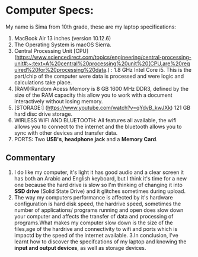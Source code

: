 # Computer Specs: 
My name is Sima from 10th grade, these are my laptop specifications:

1. MacBook Air 13 inches (version 10.12.6)
2. The Operating System is macOS Sierra.
3. Central Processing Unit [CPU] (https://www.sciencedirect.com/topics/engineering/central-processing-unit#:~:text=A%20central%20processing%20unit%20(CPU,are%20required%20for%20processing%20data.) : 1.8 GHz Intel Core i5. This is the part/chip of the computer were data is processed and were logic and calculations take place. 
4.  (RAM):Random Acess Memory is 8 GB 1600 MHz DDR3, defined by the size of the RAM capacity this allow you to work with a document interactively without losing memory.
5. [STORAGE:] (https://www.youtube.com/watch?v=qYdvB_kwJXk) 121 GB hard disc drive storage. 
6. WIRLESS WIFI AND BLUETOOTH: All features all available, the wifi allows you to connect to the internet and the bluetooth allows you to sync with other devices and transfer data.
7. PORTS: Two **USB's**, **headphone jack** and a **Memory Card**. 
 ## Commentary
1. I do like my computer, it's light it has good audio and a clear screen it has both an Arabic and English keyboard, but I think it's time for a new one because the hard drive is slow so I'm thinking of changing it into **SSD drive** (Solid State Drive) and it glitches sometimes during upload.
2. The way my computers performance is affected by it's hardware configuration is hard disk speed, the hardrive speed, sometimes the number of applications/ programs running and open does slow down your computer and affects the transfer of data and processing of programs.What makes my computer slow down is the size of the files,age of the hardrive and connectivity to wifi and ports which is impactd by the speed of the internet available.
3.In conclusion, I've learnt how to discover the specifcations of my laptop and knowing the **input and output devices**, as well as storage devices.
